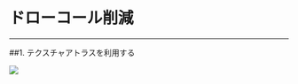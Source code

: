 # ドローコール削減
***
##1. <span class="red">テクスチャアトラスを利用する</span>
<div class="center">
<img src="contents/img/p2_1.gif">
</div>